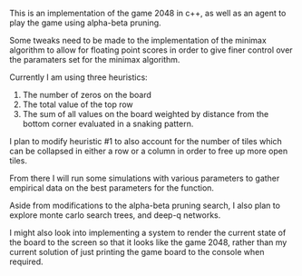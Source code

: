 This is an implementation of the game 2048 in c++, as well as an agent to play the game using alpha-beta pruning.  

Some tweaks need to be made to the implementation of the minimax algorithm to allow for floating point scores in order to give finer control over the paramaters set for the minimax algorithm.  

Currently I am using three heuristics: 
1. The number of zeros on the board
2. The total value of the top row
3. The sum of all values on the board weighted by distance from the bottom corner evaluated in a snaking pattern.

I plan to modify heuristic #1 to also account for the number of tiles which can be collapsed in either a row or a column in order to free up more open tiles.

From there I will run some simulations with various parameters to gather empirical data on the best parameters for the function.



Aside from modifications to the alpha-beta pruning search, I also plan to explore monte carlo search trees, and deep-q networks.

I might also look into implementing a system to render the current state of the board to the screen so that it looks like the game 2048, rather than my current solution of just printing the game board to the console when required.
